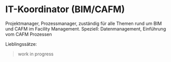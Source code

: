 # IT-Koordinator (BIM/CAFM)

Projektmanager, Prozessmanager, zuständig für alle Themen rund um BIM und CAFM im Facility Management.
Speziell: Datenmanagement, Einführung vom CAFM Prozessen


Lieblingssätze:
> work in progress
